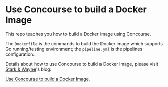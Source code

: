 # Use Concourse to build a Docker Image

This repo teaches you how to build a Docker image using Concourse.

The `Dockerfile` is the commands to build the Docker image which supports Go running/testing environment; the `pipeline.yml` is the pipelines configuration.

Details about how to use Concourse to build a Docker Image, please visit [Stark & Wayne](https://starkandwayne.com/)'s blog:

[Use Concourse to build a Docker Image](https://blog.starkandwayne.com/2015/10/19/use-concourse-to-build-a-docker-image/).

